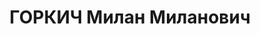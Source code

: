 ---
title: ГОРКИЧ Милан Миланович
description: "Род. в 1904, Австро-Венгрия, г. Сараево, хорват, обр.: неполное среднее,\
  \ член КП Югославии. Проживал: Москва, ул. Горького, д. 36, комн. 10 (гостиница\
  \ \"Люкс\"). Секретарь ЦК КП Югославии. \n  Арестован 14.08.1937. Обв. в антисоветской,\
  \ террористической, враждебной СССР деятельности. Приговор: ВК ВС СССР, 01.11.1937\
  \ – ВМН. Расстрелян 01.11.1937, г.Москва. \n  Реабилитирован ВК ВС СССР 31.03.1956"
---